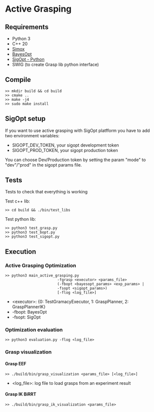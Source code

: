 # Active Grasping

## Requirements

* Python 3
* C++ 20
* [Simox](https://gitlab.com/Simox/simox)
* [BayesOpt](https://github.com/rmcantin/bayesopt)
* [SigOpt - Python](https://sigopt.com/)
* SWIG (to create Grasp lib python interface)

## Compile

    >> mkdir build && cd build
    >> cmake ..
    >> make -j4
    >> sudo make install

## SigOpt setup

If you want to use active grasping with SigOpt platfform you have to add two environment variables:

* SIGOPT_DEV_TOKEN, your sigopt development token
* SIGOPT_PROD_TOKEN, your sigopt production token

You can choose Dev/Production token by setting the param "mode" to "dev"/"prod" in the sigopt params file.

## Tests

Tests to check that everything is working

Test c++ lib:

    >> cd build && ./bin/test_libs

Test python lib:

    >> python3 test_grasp.py
    >> python3 test_bopt.py
    >> python3 test_sigopt.py

## Execution

### Active Grasping Optimization

    >> python3 main_active_grasping.py
                            -fgrasp <executor> <params_file>
                            (-fbopt <bayesopt_params> <exp_params> |
                            -fsopt <sigopt_params>)
                            [-flog <log_file>]

* <executor\>: {0: TestGramacyExecutor, 1: GraspPlanner, 2: GraspPlannerIK}
* -fbopt: BayesOpt
* -fsopt: SigOpt

### Optimization evaluation

    >> python3 evaluation.py -flog <log_file>

### Grasp visualization

#### Grasp EEF

    >> ./build/bin/grasp_visualization <params_file> [<log_file>]

* <log_file>: log file to load grasps from an experiment result

#### Grasp IK BiRRT

    >> ./build/bin/grasp_ik_visualization <params_file>

